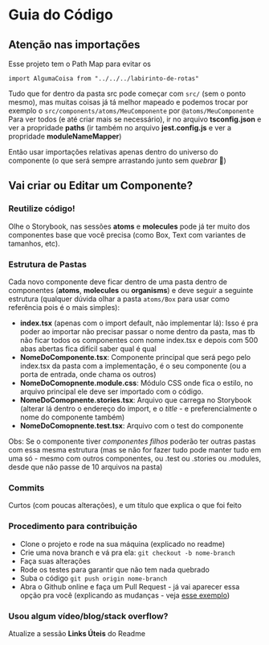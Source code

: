 # Guia do Código

## Atenção nas importações

Esse projeto tem o Path Map para evitar os

`import AlgumaCoisa from "../../../labirinto-de-rotas"`

Tudo que for dentro da pasta src pode começar com `src/` (sem o ponto mesmo), mas muitas coisas já tá melhor mapeado e podemos trocar por exemplo o `src/components/atoms/MeuComponente` por `@atoms/MeuComponente`
Para ver todos (e até criar mais se necessário), ir no arquivo **tsconfig.json** e ver a propridade **paths** (ir também no arquivo **jest.config.js** e ver a propridade **moduleNameMapper**)

Então usar importações relativas apenas dentro do universo do componente (o que será sempre arrastando junto sem _quebrar_ 🥰)

## Vai criar ou Editar um Componente?

### Reutilize código!

Olhe o Storybook, nas sessões **atoms** e **molecules** pode já ter muito dos componentes base que você precisa (como Box, Text com variantes de tamanhos, etc).

### Estrutura de Pastas

Cada novo componente deve ficar dentro de uma pasta dentro de componentes (**atoms**, **molecules** ou **organisms**) e deve seguir a seguinte estrutura (qualquer dúvida olhar a pasta `atoms/Box` para usar como referência pois é o mais simples):

- **index.tsx** (apenas com o import default, não implementar lá): Isso é pra poder ao importar não precisar passar o nome dentro da pasta, mas tb não ficar todos os componentes com nome index.tsx e depois com 500 abas abertas fica difícil saber qual é qual
- **NomeDoComponente.tsx**: Componente principal que será pego pelo index.tsx da pasta com a implementação, é o seu componente (ou a porta de entrada, onde chama os outros)
- **NomeDoComopnente.module.css**: Módulo CSS onde fica o estilo, no arquivo principal ele deve ser importado com o código.
- **NomeDoComopnente.stories.tsx**: Arquivo que carrega no Storybook (alterar lá dentro o endereço do import, e o _title_ - e preferencialmente o nome do componente também)
- **NomeDoComopnente.test.tsx**: Arquivo com o test do componente

Obs: Se o componente tiver _componentes filhos_ poderão ter outras pastas com essa mesma estrutura (mas se não for fazer tudo pode manter tudo em uma só - mesmo com outros componentes, ou .test ou .stories ou .modules, desde que não passe de 10 arquivos na pasta)

### Commits

Curtos (com poucas alterações), e um título que explica o que foi feito

### Procedimento para contribuição

- Clone o projeto e rode na sua máquina (explicado no readme)
- Crie uma nova branch e vá pra ela: `git checkout -b nome-branch`
- Faça suas alterações
- Rode os testes para garantir que não tem nada quebrado
- Suba o código `git push origin nome-branch`
- Abra o Github online e faça um Pull Request - já vai aparecer essa opção pra você (explicando as mudanças - veja [esse exemplo](https://github.com/PedroMarianoAlmeida/baby-dev-open-source/pull/3))

### Usou algum vídeo/blog/stack overflow?

Atualize a sessão **Links Úteis** do Readme
